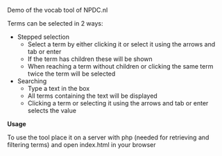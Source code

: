 Demo of the vocab tool of NPDC.nl

Terms can be selected in 2 ways:
- Stepped selection
  - Select a term by either clicking it or select it using the arrows and tab or enter
  - If the term has children these will be shown
  - When reaching a term without children or clicking the same term twice the term will be selected
- Searching
  - Type a text in the box
  - All terms containing the text will be displayed
  - Clicking a term or selecting it using the arrows and tab or enter selects the value

**Usage**

To use the tool place it on a server with php (needed for retrieving and filtering terms) and open index.html in your browser